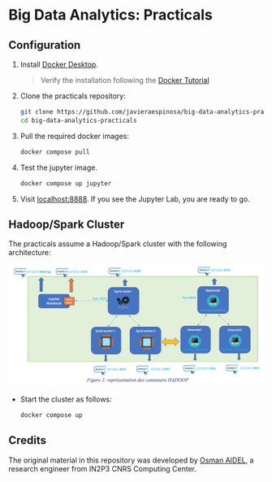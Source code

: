 
# Big Data Analytics: Practicals

## Configuration

1. Install [Docker Desktop](https://www.docker.com/products/docker-desktop/). 

    > Verify the installation following the [Docker Tutorial](https://docs.docker.com/get-started/#start-the-tutorial)

2. Clone the practicals repository:

    ```sh
    git clone https://github.com/javieraespinosa/big-data-analytics-practicals.git
    cd big-data-analytics-practicals
    ```

3. Pull the required docker images:

    ```sh
    docker compose pull
    ```

4. Test the jupyter image. 

    ```sh
    docker compose up jupyter
    ```

5. Visit [localhost:8888](http://localhost:8888). If you see the Jupyter Lab, you are ready to go.

## Hadoop/Spark Cluster

The practicals assume a Hadoop/Spark cluster with the following architecture: 

![cluster architecture](./cluster-architecture.png)

* Start the cluster as follows:

    ```sh
    docker compose up
    ```

## Credits

The original material in this repository was developed by [Osman AIDEL](https://annuaire.in2p3.fr/54-8735/osman-aidel), a research engineer from IN2P3 CNRS Computing Center.
